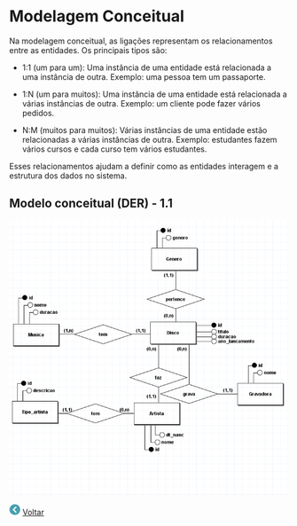 # Modelagem Conceitual

Na modelagem conceitual, as ligações representam os relacionamentos entre as entidades. Os principais tipos são:

- 1:1 (um para um): Uma instância de uma entidade está relacionada a uma instância de outra. Exemplo: uma pessoa tem um passaporte.

- 1:N (um para muitos): Uma instância de uma entidade está relacionada a várias instâncias de outra. Exemplo: um cliente pode fazer vários pedidos.

- N:M (muitos para muitos): Várias instâncias de uma entidade estão relacionadas a várias instâncias de outra. Exemplo: estudantes fazem vários cursos e cada curso tem vários estudantes.

Esses relacionamentos ajudam a definir como as entidades interagem e a estrutura dos dados no sistema.


## Modelo conceitual (DER) - 1.1

![Diagrama ER](../imagens/modelo%20conceitual%201.1.png)

[![Voltar](../imagens/DER/icons8-voltar-20.png)](../../README.md)
[Voltar](../../README.md)